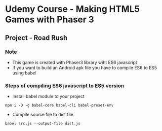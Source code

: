 # Udemy Course - Making HTML5 Games with Phaser 3
## Project - Road Rush
### Note 
* This game is created with Phaser3 library wiht ES6 javascript
* If you want to build an Android apk file you have to compile ES6 to ES5 using babel
### Steps of compiling ES6 javascript to ES5 version
* Install babel module to your project 
```
npm i -D -g babel-core babel-cli babel-preset-env
```
* Compile source file to dist file
```
babel src.js --output-file dist.js
```
 


